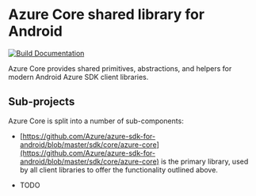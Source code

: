 # Azure Core shared library for Android

[![Build Documentation](https://img.shields.io/badge/documentation-published-blue.svg)](https://azure.github.io/azure-sdk-for-android)

Azure Core provides shared primitives, abstractions, and helpers for modern Android Azure SDK client libraries. 

## Sub-projects

Azure Core is split into a number of sub-components:

- [https://github.com/Azure/azure-sdk-for-android/blob/master/sdk/core/azure-core](https://github.com/Azure/azure-sdk-for-android/blob/master/sdk/core/azure-core) is the primary library, used by all client libraries to offer the functionality outlined above.

- TODO
